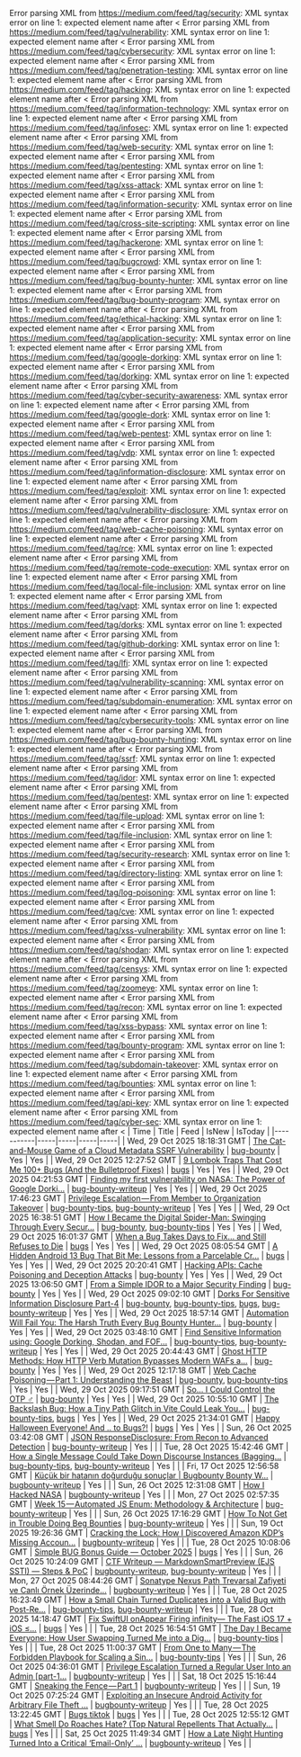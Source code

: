 Error parsing XML from https://medium.com/feed/tag/security: XML syntax error on line 1: expected element name after <
Error parsing XML from https://medium.com/feed/tag/vulnerability: XML syntax error on line 1: expected element name after <
Error parsing XML from https://medium.com/feed/tag/cybersecurity: XML syntax error on line 1: expected element name after <
Error parsing XML from https://medium.com/feed/tag/penetration-testing: XML syntax error on line 1: expected element name after <
Error parsing XML from https://medium.com/feed/tag/hacking: XML syntax error on line 1: expected element name after <
Error parsing XML from https://medium.com/feed/tag/information-technology: XML syntax error on line 1: expected element name after <
Error parsing XML from https://medium.com/feed/tag/infosec: XML syntax error on line 1: expected element name after <
Error parsing XML from https://medium.com/feed/tag/web-security: XML syntax error on line 1: expected element name after <
Error parsing XML from https://medium.com/feed/tag/pentesting: XML syntax error on line 1: expected element name after <
Error parsing XML from https://medium.com/feed/tag/xss-attack: XML syntax error on line 1: expected element name after <
Error parsing XML from https://medium.com/feed/tag/information-security: XML syntax error on line 1: expected element name after <
Error parsing XML from https://medium.com/feed/tag/cross-site-scripting: XML syntax error on line 1: expected element name after <
Error parsing XML from https://medium.com/feed/tag/hackerone: XML syntax error on line 1: expected element name after <
Error parsing XML from https://medium.com/feed/tag/bugcrowd: XML syntax error on line 1: expected element name after <
Error parsing XML from https://medium.com/feed/tag/bug-bounty-hunter: XML syntax error on line 1: expected element name after <
Error parsing XML from https://medium.com/feed/tag/bug-bounty-program: XML syntax error on line 1: expected element name after <
Error parsing XML from https://medium.com/feed/tag/ethical-hacking: XML syntax error on line 1: expected element name after <
Error parsing XML from https://medium.com/feed/tag/application-security: XML syntax error on line 1: expected element name after <
Error parsing XML from https://medium.com/feed/tag/google-dorking: XML syntax error on line 1: expected element name after <
Error parsing XML from https://medium.com/feed/tag/dorking: XML syntax error on line 1: expected element name after <
Error parsing XML from https://medium.com/feed/tag/cyber-security-awareness: XML syntax error on line 1: expected element name after <
Error parsing XML from https://medium.com/feed/tag/google-dork: XML syntax error on line 1: expected element name after <
Error parsing XML from https://medium.com/feed/tag/web-pentest: XML syntax error on line 1: expected element name after <
Error parsing XML from https://medium.com/feed/tag/vdp: XML syntax error on line 1: expected element name after <
Error parsing XML from https://medium.com/feed/tag/information-disclosure: XML syntax error on line 1: expected element name after <
Error parsing XML from https://medium.com/feed/tag/exploit: XML syntax error on line 1: expected element name after <
Error parsing XML from https://medium.com/feed/tag/vulnerability-disclosure: XML syntax error on line 1: expected element name after <
Error parsing XML from https://medium.com/feed/tag/web-cache-poisoning: XML syntax error on line 1: expected element name after <
Error parsing XML from https://medium.com/feed/tag/rce: XML syntax error on line 1: expected element name after <
Error parsing XML from https://medium.com/feed/tag/remote-code-execution: XML syntax error on line 1: expected element name after <
Error parsing XML from https://medium.com/feed/tag/local-file-inclusion: XML syntax error on line 1: expected element name after <
Error parsing XML from https://medium.com/feed/tag/vapt: XML syntax error on line 1: expected element name after <
Error parsing XML from https://medium.com/feed/tag/dorks: XML syntax error on line 1: expected element name after <
Error parsing XML from https://medium.com/feed/tag/github-dorking: XML syntax error on line 1: expected element name after <
Error parsing XML from https://medium.com/feed/tag/lfi: XML syntax error on line 1: expected element name after <
Error parsing XML from https://medium.com/feed/tag/vulnerability-scanning: XML syntax error on line 1: expected element name after <
Error parsing XML from https://medium.com/feed/tag/subdomain-enumeration: XML syntax error on line 1: expected element name after <
Error parsing XML from https://medium.com/feed/tag/cybersecurity-tools: XML syntax error on line 1: expected element name after <
Error parsing XML from https://medium.com/feed/tag/bug-bounty-hunting: XML syntax error on line 1: expected element name after <
Error parsing XML from https://medium.com/feed/tag/ssrf: XML syntax error on line 1: expected element name after <
Error parsing XML from https://medium.com/feed/tag/idor: XML syntax error on line 1: expected element name after <
Error parsing XML from https://medium.com/feed/tag/pentest: XML syntax error on line 1: expected element name after <
Error parsing XML from https://medium.com/feed/tag/file-upload: XML syntax error on line 1: expected element name after <
Error parsing XML from https://medium.com/feed/tag/file-inclusion: XML syntax error on line 1: expected element name after <
Error parsing XML from https://medium.com/feed/tag/security-research: XML syntax error on line 1: expected element name after <
Error parsing XML from https://medium.com/feed/tag/directory-listing: XML syntax error on line 1: expected element name after <
Error parsing XML from https://medium.com/feed/tag/log-poisoning: XML syntax error on line 1: expected element name after <
Error parsing XML from https://medium.com/feed/tag/cve: XML syntax error on line 1: expected element name after <
Error parsing XML from https://medium.com/feed/tag/xss-vulnerability: XML syntax error on line 1: expected element name after <
Error parsing XML from https://medium.com/feed/tag/shodan: XML syntax error on line 1: expected element name after <
Error parsing XML from https://medium.com/feed/tag/censys: XML syntax error on line 1: expected element name after <
Error parsing XML from https://medium.com/feed/tag/zoomeye: XML syntax error on line 1: expected element name after <
Error parsing XML from https://medium.com/feed/tag/recon: XML syntax error on line 1: expected element name after <
Error parsing XML from https://medium.com/feed/tag/xss-bypass: XML syntax error on line 1: expected element name after <
Error parsing XML from https://medium.com/feed/tag/bounty-program: XML syntax error on line 1: expected element name after <
Error parsing XML from https://medium.com/feed/tag/subdomain-takeover: XML syntax error on line 1: expected element name after <
Error parsing XML from https://medium.com/feed/tag/bounties: XML syntax error on line 1: expected element name after <
Error parsing XML from https://medium.com/feed/tag/api-key: XML syntax error on line 1: expected element name after <
Error parsing XML from https://medium.com/feed/tag/cyber-sec: XML syntax error on line 1: expected element name after <
| Time | Title | Feed | IsNew | IsToday |
|-----------|-----|-----|-----|-----|
| Wed, 29 Oct 2025 18:18:31 GMT | [The Cat-and-Mouse Game of a Cloud Metadata SSRF Vulnerability](https://freedium.cfd/https://medium.com/p/6efbb26e216a) | [bug-bounty](https://medium.com/feed/tag/bug-bounty) | Yes | Yes |
| Wed, 29 Oct 2025 12:27:52 GMT | [9 Lombok Traps That Cost Me 100+ Bugs (And the Bulletproof Fixes)](https://freedium.cfd/https://medium.com/p/8defd05dd2a5) | [bugs](https://medium.com/feed/tag/bugs) | Yes | Yes |
| Wed, 29 Oct 2025 04:21:53 GMT | [Finding my first vulnerability on NASA: The Power of Google Dorki...](https://freedium.cfd/https://medium.com/p/6a5a65c7f413) | [bug-bounty-writeup](https://medium.com/feed/tag/bug-bounty-writeup) | Yes | Yes |
| Wed, 29 Oct 2025 17:46:23 GMT | [Privilege Escalation — From Member to Organization Takeover](https://freedium.cfd/https://medium.com/p/4fb603817196) | [bug-bounty-tips](https://medium.com/feed/tag/bug-bounty-tips), [bug-bounty-writeup](https://medium.com/feed/tag/bug-bounty-writeup) | Yes | Yes |
| Wed, 29 Oct 2025 16:38:51 GMT | [How I Became the Digital Spider-Man: Swinging Through Every Secur...](https://freedium.cfd/https://medium.com/p/7882e394832b) | [bug-bounty](https://medium.com/feed/tag/bug-bounty), [bug-bounty-tips](https://medium.com/feed/tag/bug-bounty-tips) | Yes | Yes |
| Wed, 29 Oct 2025 16:01:37 GMT | [ When a Bug Takes Days to Fix… and Still Refuses to Die](https://freedium.cfd/https://medium.com/p/356993327143) | [bugs](https://medium.com/feed/tag/bugs) | Yes | Yes |
| Wed, 29 Oct 2025 08:05:54 GMT | [A Hidden Android 13 Bug That Bit Me: Lessons from a Parcelable Cr...](https://freedium.cfd/https://medium.com/p/df31ba1eeb92) | [bugs](https://medium.com/feed/tag/bugs) | Yes | Yes |
| Wed, 29 Oct 2025 20:20:41 GMT | [Hacking APIs: Cache Poisoning and Deception Attacks](https://freedium.cfd/https://medium.com/p/19527e2d7e6e) | [bug-bounty](https://medium.com/feed/tag/bug-bounty) | Yes | Yes |
| Wed, 29 Oct 2025 13:06:50 GMT | [From a Simple IDOR to a Major Security Finding](https://freedium.cfd/https://medium.com/p/6386077e4b8d) | [bug-bounty](https://medium.com/feed/tag/bug-bounty) | Yes | Yes |
| Wed, 29 Oct 2025 09:02:10 GMT | [Dorks For Sensitive Information Disclosure Part-4](https://freedium.cfd/https://medium.com/p/5bc360ce551e) | [bug-bounty](https://medium.com/feed/tag/bug-bounty), [bug-bounty-tips](https://medium.com/feed/tag/bug-bounty-tips), [bugs](https://medium.com/feed/tag/bugs), [bug-bounty-writeup](https://medium.com/feed/tag/bug-bounty-writeup) | Yes | Yes |
| Wed, 29 Oct 2025 18:57:14 GMT | [Automation Will Fail You: The Harsh Truth Every Bug Bounty Hunter...](https://freedium.cfd/https://medium.com/p/ad02cbfc7bda) | [bug-bounty](https://medium.com/feed/tag/bug-bounty) | Yes | Yes |
| Wed, 29 Oct 2025 03:48:10 GMT | [Find Sensitive Information using: Google Dorking, Shodan, and FOF...](https://freedium.cfd/https://medium.com/p/cce4b19b3940) | [bug-bounty-tips](https://medium.com/feed/tag/bug-bounty-tips), [bug-bounty-writeup](https://medium.com/feed/tag/bug-bounty-writeup) | Yes | Yes |
| Wed, 29 Oct 2025 20:44:43 GMT | [Ghost HTTP Methods: How HTTP Verb Mutation Bypasses Modern WAFs a...](https://freedium.cfd/https://medium.com/p/32b66cd392ca) | [bug-bounty](https://medium.com/feed/tag/bug-bounty) | Yes | Yes |
| Wed, 29 Oct 2025 12:17:18 GMT | [ Web Cache Poisoning — Part 1: Understanding the Beast](https://freedium.cfd/https://medium.com/p/d303f1741e48) | [bug-bounty](https://medium.com/feed/tag/bug-bounty), [bug-bounty-tips](https://medium.com/feed/tag/bug-bounty-tips) | Yes | Yes |
| Wed, 29 Oct 2025 09:17:51 GMT | [So… I Could Control the OTP ‍♂️](https://freedium.cfd/https://medium.com/p/503ba61997ff) | [bug-bounty](https://medium.com/feed/tag/bug-bounty) | Yes | Yes |
| Wed, 29 Oct 2025 10:55:10 GMT | [ The Backslash Bug: How a Tiny Path Glitch in Vite Could Leak You...](https://freedium.cfd/https://medium.com/p/9641de420f5e) | [bug-bounty-tips](https://medium.com/feed/tag/bug-bounty-tips), [bugs](https://medium.com/feed/tag/bugs) | Yes | Yes |
| Wed, 29 Oct 2025 21:34:01 GMT | [Happy Halloween Everyone! And .. to Bugs?!](https://freedium.cfd/https://medium.com/p/f6577ec8c060) | [bugs](https://medium.com/feed/tag/bugs) | Yes | Yes |
| Sun, 26 Oct 2025 03:42:08 GMT | [JSON ResponseDisclosure: From Recon to Advanced Detection](https://freedium.cfd/https://medium.com/p/3413df37461c) | [bug-bounty-writeup](https://medium.com/feed/tag/bug-bounty-writeup) | Yes |  |
| Tue, 28 Oct 2025 15:42:46 GMT | [How a Single Message Could Take Down Discourse Instances (Bagging...](https://freedium.cfd/https://medium.com/p/fc0d4adfde84) | [bug-bounty-tips](https://medium.com/feed/tag/bug-bounty-tips), [bug-bounty-writeup](https://medium.com/feed/tag/bug-bounty-writeup) | Yes |  |
| Fri, 17 Oct 2025 12:56:58 GMT | [Küçük bir hatanın doğurduğu sonuçlar \| Bugbounty Bounty W...](https://freedium.cfd/https://medium.com/p/6dc82dc38b41) | [bugbounty-writeup](https://medium.com/feed/tag/bugbounty-writeup) | Yes |  |
| Sun, 26 Oct 2025 12:31:08 GMT | [How I Hacked NASA](https://freedium.cfd/https://medium.com/p/09c33a813c48) | [bugbounty-writeup](https://medium.com/feed/tag/bugbounty-writeup) | Yes |  |
| Mon, 27 Oct 2025 02:57:35 GMT | [Week 15 — Automated JS Enum: Methodology & Architecture](https://freedium.cfd/https://medium.com/p/31becf8693ec) | [bug-bounty-writeup](https://medium.com/feed/tag/bug-bounty-writeup) | Yes |  |
| Sun, 26 Oct 2025 17:16:29 GMT | [How To Not Get in Trouble Doing Beg Bounties](https://freedium.cfd/https://medium.com/p/bee02cbef619) | [bug-bounty-writeup](https://medium.com/feed/tag/bug-bounty-writeup) | Yes |  |
| Sun, 19 Oct 2025 19:26:36 GMT | [Cracking the Lock: How I Discovered Amazon KDP’s Missing Accoun...](https://freedium.cfd/https://medium.com/p/d504bef5adc0) | [bugbounty-writeup](https://medium.com/feed/tag/bugbounty-writeup) | Yes |  |
| Tue, 28 Oct 2025 10:08:06 GMT | [Simple BUG Bonus Guide — October 2025](https://freedium.cfd/https://medium.com/p/8460cb6d37eb) | [bugs](https://medium.com/feed/tag/bugs) | Yes |  |
| Sun, 26 Oct 2025 10:24:09 GMT | [CTF Writeup — MarkdownSmartPreview (EJS SSTI) — Steps & PoC](https://freedium.cfd/https://medium.com/p/4eb2670c8db7) | [bugbounty-writeup](https://medium.com/feed/tag/bugbounty-writeup), [bug-bounty-writeup](https://medium.com/feed/tag/bug-bounty-writeup) | Yes |  |
| Mon, 27 Oct 2025 08:44:26 GMT | [Sonatype Nexus Path Trevarsal Zafiyeti ve Canlı Örnek Üzerinde...](https://freedium.cfd/https://medium.com/p/c5d651c2c739) | [bugbounty-writeup](https://medium.com/feed/tag/bugbounty-writeup) | Yes |  |
| Tue, 28 Oct 2025 16:23:49 GMT | [How a Small Chain Turned Duplicates into a Valid Bug with Post-Re...](https://freedium.cfd/https://medium.com/p/f2829526595f) | [bug-bounty-tips](https://medium.com/feed/tag/bug-bounty-tips), [bug-bounty-writeup](https://medium.com/feed/tag/bug-bounty-writeup) | Yes |  |
| Tue, 28 Oct 2025 14:18:47 GMT | [Fix SwiftUI onAppear Firing infinity— The Fast iOS 17 + iOS ≤...](https://freedium.cfd/https://medium.com/p/4e0758223333) | [bugs](https://medium.com/feed/tag/bugs) | Yes |  |
| Tue, 28 Oct 2025 16:54:51 GMT | [The Day I Became Everyone: How User Swapping Turned Me into a Dig...](https://freedium.cfd/https://medium.com/p/91358848a593) | [bug-bounty-tips](https://medium.com/feed/tag/bug-bounty-tips) | Yes |  |
| Tue, 28 Oct 2025 11:00:37 GMT | [From One to Many — The Forbidden Playbook for Scaling a Sin...](https://freedium.cfd/https://medium.com/p/c85478aeb6ab) | [bug-bounty-tips](https://medium.com/feed/tag/bug-bounty-tips) | Yes |  |
| Sun, 26 Oct 2025 04:36:01 GMT | [Privilege Escalation Turned a Regular User Into an Admin \[part-1...](https://freedium.cfd/https://medium.com/p/fbe3d82440ca) | [bugbounty-writeup](https://medium.com/feed/tag/bugbounty-writeup) | Yes |  |
| Sat, 18 Oct 2025 15:16:44 GMT | [Sneaking the Fence — Part 1](https://freedium.cfd/https://medium.com/p/a2ad740ca261) | [bugbounty-writeup](https://medium.com/feed/tag/bugbounty-writeup) | Yes |  |
| Sun, 19 Oct 2025 07:25:24 GMT | [Exploiting an Insecure Android Activity for Arbitrary File Theft ...](https://freedium.cfd/https://medium.com/p/07b360520a0e) | [bugbounty-writeup](https://medium.com/feed/tag/bugbounty-writeup) | Yes |  |
| Tue, 28 Oct 2025 13:22:45 GMT | [Bugs tiktok](https://freedium.cfd/https://medium.com/p/78259fa7b51c) | [bugs](https://medium.com/feed/tag/bugs) | Yes |  |
| Tue, 28 Oct 2025 12:55:12 GMT | [What Smell Do Roaches Hate? (Top Natural Repellents That Actually...](https://freedium.cfd/https://medium.com/p/ebceaaf0cd8f) | [bugs](https://medium.com/feed/tag/bugs) | Yes |  |
| Sat, 25 Oct 2025 11:49:34 GMT | [How a Late Night Hunting Turned Into a Critical ‘Email-Only’ ...](https://freedium.cfd/https://medium.com/p/62393bb12cb8) | [bugbounty-writeup](https://medium.com/feed/tag/bugbounty-writeup) | Yes |  |
